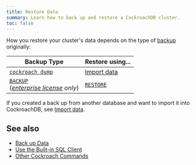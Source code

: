 ```yaml
---
title: Restore Data
summary: Learn how to back up and restore a CockroachDB cluster.
toc: false
---
```


How you restore your cluster's data depends on the type of [backup](back-up-data.html) originally:

Backup Type | Restore using...
------------|-----------------
[`cockroach dump`](sql-dump.html) | [Import data](import-data.html#import-from-generic-sql-dump)
[`BACKUP`](backup.html)<br/>(*[enterprise license](https://www.cockroachlabs.com/pricing/) only*) | [`RESTORE`](restore.html)

If you created a back up from another database and want to import it into CockroachDB, see [Import data](import-data.html).

## See also

- [Back up Data](back-up-data.html)
- [Use the Built-in SQL Client](use-the-built-in-sql-client.html)
- [Other Cockroach Commands](cockroach-commands.html)
